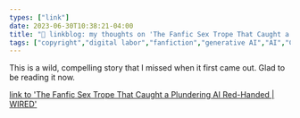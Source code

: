 ```yaml
---
types: ["link"]
date: 2023-06-30T10:38:21-04:00
title: "🔗 linkblog: my thoughts on 'The Fanfic Sex Trope That Caught a Plundering AI Red-Handed | WIRED'"
tags: ["copyright","digital labor","fanfiction","generative AI","AI","ChatGPT"]
---
```

This is a wild, compelling story that I missed when it first came out. Glad to be reading it now.  
 

[link to 'The Fanfic Sex Trope That Caught a Plundering AI Red-Handed | WIRED'](https://www.wired.com/story/fanfiction-omegaverse-sex-trope-artificial-intelligence-knotting/)
